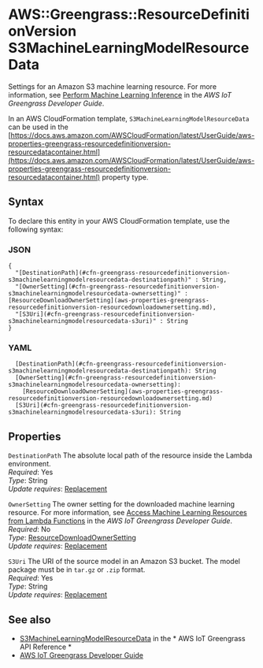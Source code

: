 # AWS::Greengrass::ResourceDefinitionVersion S3MachineLearningModelResourceData<a name="aws-properties-greengrass-resourcedefinitionversion-s3machinelearningmodelresourcedata"></a>

<a name="aws-properties-greengrass-resourcedefinitionversion-s3machinelearningmodelresourcedata-description"></a>Settings for an Amazon S3 machine learning resource\. For more information, see [Perform Machine Learning Inference](https://docs.aws.amazon.com/greengrass/latest/developerguide/ml-inference.html) in the *AWS IoT Greengrass Developer Guide*\.

<a name="aws-properties-greengrass-resourcedefinitionversion-s3machinelearningmodelresourcedata-inheritance"></a> In an AWS CloudFormation template, `S3MachineLearningModelResourceData` can be used in the [https://docs.aws.amazon.com/AWSCloudFormation/latest/UserGuide/aws-properties-greengrass-resourcedefinitionversion-resourcedatacontainer.html](https://docs.aws.amazon.com/AWSCloudFormation/latest/UserGuide/aws-properties-greengrass-resourcedefinitionversion-resourcedatacontainer.html) property type\.

## Syntax<a name="aws-properties-greengrass-resourcedefinitionversion-s3machinelearningmodelresourcedata-syntax"></a>

To declare this entity in your AWS CloudFormation template, use the following syntax:

### JSON<a name="aws-properties-greengrass-resourcedefinitionversion-s3machinelearningmodelresourcedata-syntax.json"></a>

```
{
  "[DestinationPath](#cfn-greengrass-resourcedefinitionversion-s3machinelearningmodelresourcedata-destinationpath)" : String,
  "[OwnerSetting](#cfn-greengrass-resourcedefinitionversion-s3machinelearningmodelresourcedata-ownersetting)" : [ResourceDownloadOwnerSetting](aws-properties-greengrass-resourcedefinitionversion-resourcedownloadownersetting.md),
  "[S3Uri](#cfn-greengrass-resourcedefinitionversion-s3machinelearningmodelresourcedata-s3uri)" : String
}
```

### YAML<a name="aws-properties-greengrass-resourcedefinitionversion-s3machinelearningmodelresourcedata-syntax.yaml"></a>

```
  [DestinationPath](#cfn-greengrass-resourcedefinitionversion-s3machinelearningmodelresourcedata-destinationpath): String
  [OwnerSetting](#cfn-greengrass-resourcedefinitionversion-s3machinelearningmodelresourcedata-ownersetting): 
    [ResourceDownloadOwnerSetting](aws-properties-greengrass-resourcedefinitionversion-resourcedownloadownersetting.md)
  [S3Uri](#cfn-greengrass-resourcedefinitionversion-s3machinelearningmodelresourcedata-s3uri): String
```

## Properties<a name="aws-properties-greengrass-resourcedefinitionversion-s3machinelearningmodelresourcedata-properties"></a>

`DestinationPath`  <a name="cfn-greengrass-resourcedefinitionversion-s3machinelearningmodelresourcedata-destinationpath"></a>
The absolute local path of the resource inside the Lambda environment\.  
*Required*: Yes  
*Type*: String  
*Update requires*: [Replacement](https://docs.aws.amazon.com/AWSCloudFormation/latest/UserGuide/using-cfn-updating-stacks-update-behaviors.html#update-replacement)

`OwnerSetting`  <a name="cfn-greengrass-resourcedefinitionversion-s3machinelearningmodelresourcedata-ownersetting"></a>
The owner setting for the downloaded machine learning resource\. For more information, see [Access Machine Learning Resources from Lambda Functions](https://docs.aws.amazon.com/greengrass/latest/developerguide/access-ml-resources.html) in the *AWS IoT Greengrass Developer Guide*\.  
*Required*: No  
*Type*: [ResourceDownloadOwnerSetting](aws-properties-greengrass-resourcedefinitionversion-resourcedownloadownersetting.md)  
*Update requires*: [Replacement](https://docs.aws.amazon.com/AWSCloudFormation/latest/UserGuide/using-cfn-updating-stacks-update-behaviors.html#update-replacement)

`S3Uri`  <a name="cfn-greengrass-resourcedefinitionversion-s3machinelearningmodelresourcedata-s3uri"></a>
The URI of the source model in an Amazon S3 bucket\. The model package must be in `tar.gz` or `.zip` format\.  
*Required*: Yes  
*Type*: String  
*Update requires*: [Replacement](https://docs.aws.amazon.com/AWSCloudFormation/latest/UserGuide/using-cfn-updating-stacks-update-behaviors.html#update-replacement)

## See also<a name="aws-properties-greengrass-resourcedefinitionversion-s3machinelearningmodelresourcedata--seealso"></a>
+  [S3MachineLearningModelResourceData](https://docs.aws.amazon.com/greengrass/latest/apireference/definitions-s3machinelearningmodelresourcedata.html) in the * AWS IoT Greengrass API Reference * 
+  [AWS IoT Greengrass Developer Guide](https://docs.aws.amazon.com/greengrass/latest/developerguide/) 
